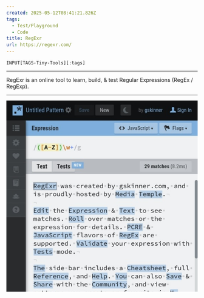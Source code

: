 ```yaml
---
created: 2025-05-12T08:41:21.826Z
tags: 
  - Test/Playground
  - Code
title: RegExr
url: https://regexr.com/
---
```

```meta-bind
INPUT[TAGS-Tiny-Tools][:tags]
```

___
RegExr is an online tool to learn, build, & test Regular Expressions (RegEx / RegExp).
___

![](_attachments/regexr.jpg)
